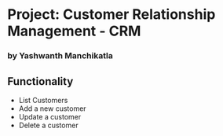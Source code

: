 # Project: Customer Relationship Management - CRM
### by Yashwanth Manchikatla
## Functionality
- List Customers
- Add a new customer
- Update a customer
- Delete a customer
